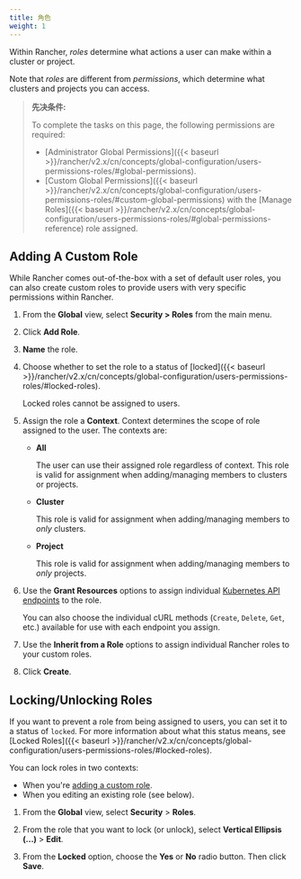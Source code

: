 ```yaml
---
title: 角色
weight: 1
---
```

Within Rancher, _roles_ determine what actions a user can make within a cluster or project.

Note that _roles_ are different from _permissions_, which determine what clusters and projects you can access.

>**先决条件:**
>
>To complete the tasks on this page, the following permissions are required:
>
>- [Administrator Global Permissions]({{< baseurl >}}/rancher/v2.x/cn/concepts/global-configuration/users-permissions-roles/#global-permissions).
>- [Custom Global Permissions]({{< baseurl >}}/rancher/v2.x/cn/concepts/global-configuration/users-permissions-roles/#custom-global-permissions) with the [Manage Roles]({{< baseurl >}}/rancher/v2.x/cn/concepts/global-configuration/users-permissions-roles/#global-permissions-reference) role assigned.

## Adding A Custom Role

While Rancher comes out-of-the-box with a set of default user roles, you can also create custom roles to provide users with very specific permissions within Rancher.

1.    From the **Global** view, select **Security > Roles** from the main menu.

2.    Click **Add Role**.

3.	**Name** the role.

4.	Choose whether to set the role to a status of [locked]({{< baseurl >}}/rancher/v2.x/cn/concepts/global-configuration/users-permissions-roles/#locked-roles).

	Locked roles cannot be assigned to users.

5.	Assign the role a **Context**. Context determines the scope of role assigned to the user. The contexts are:

	- **All**

		The user can use their assigned role regardless of context. This role is valid for assignment when adding/managing members to clusters or projects.

	- **Cluster**

		This role is valid for assignment when adding/managing members to _only_ clusters.

	- **Project**

		This role is valid for assignment when adding/managing members to _only_ projects.

6.	Use the **Grant Resources** options to assign individual [Kubernetes API endpoints](https://kubernetes.io/docs/reference/) to the role.

	You can also choose the individual cURL methods (`Create`, `Delete`, `Get`, etc.) available for use with each endpoint you assign.

7.	Use the **Inherit from a Role** options to assign individual Rancher roles to your custom roles.

8.    Click **Create**.

## Locking/Unlocking Roles

If you want to prevent a role from being assigned to users, you can set it to a status of `locked`. For more information about what this status means, see [Locked Roles]({{< baseurl >}}/rancher/v2.x/cn/concepts/global-configuration/users-permissions-roles/#locked-roles).

You can lock roles in two contexts:

- When you're [adding a custom role](#adding-a-custom-role).
- When you editing an existing role (see below).


1. From the **Global** view, select **Security** > **Roles**.

2. From the role that you want to lock (or unlock), select **Vertical Ellipsis (...)** > **Edit**.

3. From the **Locked** option, choose the **Yes** or **No** radio button. Then click **Save**.
